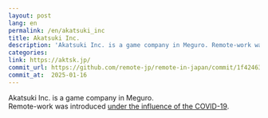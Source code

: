 ```yaml
---
layout: post
lang: en
permalink: /en/akatsuki_inc
title: Akatsuki Inc.
description: 'Akatsuki Inc. is a game company in Meguro. Remote-work was introduced under the influence of the COVID-19.'
categories: 
link: https://aktsk.jp/
commit_url: https://github.com/remote-jp/remote-in-japan/commit/1f42463fa278ec6976af90175ef27509a22908f0
commit_at:  2025-01-16
---
```


<p>Akatsuki Inc. is a game company in Meguro.<br />Remote-work was introduced <a href="https://aktsk.jp/press/23893/">under the influence of the COVID-19</a>.</p>
